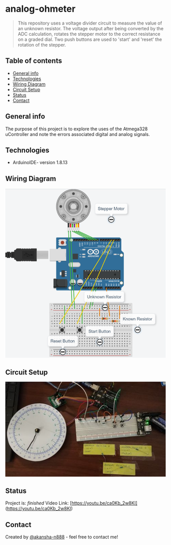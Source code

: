 # analog-ohmeter
> This repository uses a voltage divider circuit to measure the value of an unknown resistor. The voltage output after being converted by the ADC calculation, rotates the stepper motor to the correct resistance on a graded dial. Two push buttons are used to 'start' and 'reset' the rotation of the stepper. 

## Table of contents
* [General info](#general-info)
* [Technologies](#technologies)
* [Wiring Diagram](#wiring-diagram)
* [Circuit Setup](#circuit-setup)
* [Status](#status)
* [Contact](#contact)

## General info
The purpose of this project is to explore the uses of the Atmega328 uController and note the errors associated digital and analog signals.

## Technologies
* ArduinoIDE- version 1.8.13

## Wiring Diagram
![SetUp](setA.PNG)

## Circuit Setup
![SetUp](Capture.PNG)

## Status
Project is: _finished_
Video Link: [https://youtu.be/ca0Kb_2w8KI] (https://youtu.be/ca0Kb_2w8KI)

## Contact
Created by [@akansha-n888](https://www.linkedin.com/in/akansha-nagar/) - feel free to contact me!
